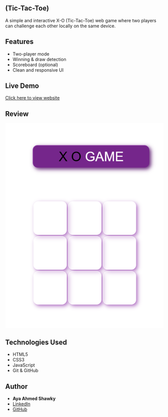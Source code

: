 ## (Tic-Tac-Toe)

A simple and interactive X-O (Tic-Tac-Toe) web game where two players can challenge each other locally on the same device.

## Features

- Two-player mode
- Winning & draw detection
- Scoreboard (optional)
- Clean and responsive UI


## Live Demo
[Click here to view website]( https://ayaahmed222.github.io/Tic-Tac-Toe_web-game/)

## Review
![review](./review.PNG)

## Technologies Used
- HTML5
- CSS3
- JavaScript
- Git & GitHub

## Author
- **Aya Ahmed Shawky**
- [LinkedIn](https://www.linkedin.com/in/aya-ahmed-15b114247/)
- [GitHub](https://github.com/ayaahmed222)

